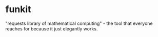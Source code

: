# funkit
"requests library of mathematical computing" - the tool that everyone reaches for because it just elegantly works.
